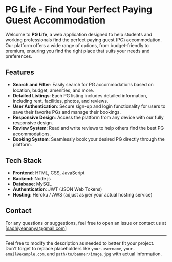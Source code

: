 
# PG Life - Find Your Perfect Paying Guest Accommodation


Welcome to **PG Life**, a web application designed to help students and working professionals find the perfect paying guest (PG) accommodation. Our platform offers a wide range of options, from budget-friendly to premium, ensuring you find the right place that suits your needs and preferences.

## Features

- **Search and Filter**: Easily search for PG accommodations based on location, budget, amenities, and more.
- **Detailed Listings**: Each PG listing includes detailed information, including rent, facilities, photos, and reviews.
- **User Authentication**: Secure sign-up and login functionality for users to save their favorite PGs and manage their bookings.
- **Responsive Design**: Access the platform from any device with our fully responsive design.
- **Review System**: Read and write reviews to help others find the best PG accommodations.
- **Booking System**: Seamlessly book your desired PG directly through the platform.

## Tech Stack

- **Frontend**: HTML, CSS, JavaScript
- **Backend**: Node js
- **Database**: MySQL
- **Authentication**: JWT (JSON Web Tokens)
- **Hosting**: Heroku / AWS (adjust as per your actual hosting service)


## Contact

For any questions or suggestions, feel free to open an issue or contact us at [sadhiyeananya@gmail.com]

---

Feel free to modify the description as needed to better fit your project. Don't forget to replace placeholders like `your-username`, `your-email@example.com`, and `path/to/banner/image.jpg` with actual information.

